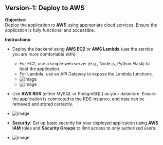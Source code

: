 ## Version-1: Deploy to AWS

**Objective:**  
Deploy the application to **AWS** using appropriate cloud services. Ensure the application is fully functional and accessible.

**Instructions:**  
- Deploy the backend using **AWS EC2** or **AWS Lambda** (use the service you are more comfortable with).
  - For EC2, use a simple web server (e.g., Node.js, Python Flask) to host the application.
  - For Lambda, use an API Gateway to expose the Lambda functions.
  - ![image](https://github.com/user-attachments/assets/255160a4-a865-4178-a439-3e5aab49ddcd)
  - ![image](https://github.com/user-attachments/assets/3da28092-113b-4f12-b6da-e7e34e570a42)
 
- Use **AWS RDS** (either MySQL or PostgreSQL) as your datastore. Ensure the application is connected to the RDS instance, and data can be retrieved and stored correctly.
- ![image](https://github.com/user-attachments/assets/1d0a7398-a4f7-4081-b6e3-fcc2ebfdf61e)

- **Security:** Set up basic security for your deployed application using **AWS IAM** roles and **Security Groups** to limit access to only authorized users.
- ![image](https://github.com/user-attachments/assets/c79ba2a3-56ef-4b0d-a134-a0f121c82093)


